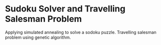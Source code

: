 # Sudoku Solver and Travelling Salesman Problem
 Applying simulated annealing to solve a sodoku puzzle.
 Travelling salesman problem using genetic algorithm.
